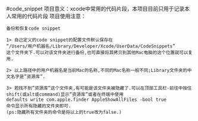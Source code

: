 #code_snippet
    项目意义：xcode中常用的代码片段，本项目目前只用于记录本人常用的代码片段
    项目使用注意：
    
    备份和恢复code snippet
    
    1> 自己定义的code snippet的配置文件默认保存在 
    “/Users/用户机器名/Library/Developer/Xcode/UserData/CodeSnippets” 
    这个文件夹下.可以对该文件夹进行备份,也可直接将其拷贝到其他Mac电脑的这个位置就可以复用.

    2> 以上路径中的用户机器名是当前Mac的名称,不同的Mac名称一般不同;Library文件夹的中文名字是”资源库”.

    3> 若找不到”资源库”这个文件夹,有可能是该文件夹被隐藏了.可以在顶部工具栏-前往中按住shift(或alt或command)显示”资源库”或者在终端中使用 
    defaults write com.apple.finder AppleShowAllFiles -bool true 
    命令显示所有隐藏的文件夹即可. 
    (ps:隐藏所有文件夹的命令是将以上的true改为false.)

